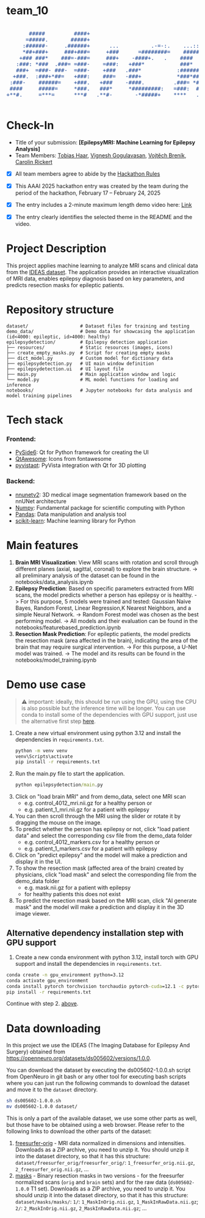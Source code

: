 # team_10

<pre style="color: 164194;">

       #####         ####+                                                                +####        ###*                                                 
      =#####.       #####+                                                                ######      :###=                                                 
     :######-     .######+      ...          .-=-:.    ...:::.              -==-.        +######*     =###         .-==:       ....        ....      ....   
     *##+###+     ###+###=     +###      =########=    ##########-      *##########:     *##**###+    *##*     :##########*    *###       ####      #####*  
    +### ###*    ###=-###=     ###+    -####+.   .    ####   :####    *###*:   =####-    ###.:####.  .###:   .####+.  .*####   =###-     ###*     .#######  
   :###: *###  .###= =###-    =###:   +###*           ###*   -###+   ####       -###=   *###  =####. *###   -###+       *###:  .###+    ####     :###--###: 
   ###+  =###- ###-  =###-    +###   .###*           :##########:   =###:       =###=   ###*   *###* ###*   ####        *###.   *###  .###*     :###:  #### 
  +###.  :###+*##=   +###:    ###=   -###+           *###*###.      ####        *###   :###:    ####+###    ###+       :###*    -###:.###+     -###:   ####.
 :###-    ######=    +###.   +###    -####.         .###= *###:     *###=     -####.   *###     :######*    ####.     +###*     .###*###+     +############:
 ####     #####=     *###.   ###*     *#########:   =###:  ####.    .############=     ###=      -#####=    =############.       *#####+     *###.     :###*
+**#.     =***=      ***#   .**#-       -*#####+    ****   .****.     .+#####*-       =***.       ****#       -*#####+:          -#***-     +***        ***#

</pre>


# Check-In

- Title of your submission: **[EpilepsyMRI: Machine Learning for Epilepsy Analysis]**
- Team Members: [Tobias Haar](mailto:tobias.haar@micronova.de), [Vignesh Gogulavasan](mailto:vignesh.gogulavasan@micronova.de), [Vojtěch Breník](mailto:vojtech.brenik@micronova.cz), [Carolin Rickert](mailto:carolin.rickert@micronova.de)
- [x] All team members agree to abide by the [Hackathon Rules](https://aaai.org/conference/aaai/aaai-25/hackathon/)
- [x] This AAAI 2025 hackathon entry was created by the team during the period of the hackathon, February 17 – February 24, 2025
- [x] The entry includes a 2-minute maximum length demo video here: [Link](https://micronovaag-my.sharepoint.com/:v:/g/personal/carolin_rickert_micronova_de/ERPnKdFS_EBNoNNs_ZHuwTEBxHyyxM0JqhZYWPeiyyzd2g?e=xIryHq&nav=eyJwbGF5YmFja09wdGlvbnMiOnt9LCJyZWZlcnJhbEluZm8iOnsicmVmZXJyYWxBcHAiOiJUZWFtcyIsInJlZmVycmFsTW9kZSI6InZpZXciLCJyZWZlcnJhbFZpZXciOiJ2aWRlb2FjdGlvbnMtc2hhcmUiLCJyZWZlcnJhbFBsYXliYWNrU2Vzc2lvbklkIjoiZTYyODdiYjYtZjdlNS00N2M3LTk0MzItYmJiOTdiYmRhNmNkIn19)
- [x] The entry clearly identifies the selected theme in the README and the video.


# Project Description
This project applies machine learning to analyze MRI scans and clinical data from the [IDEAS dataset](https://doi.org/10.18112/openneuro.ds005602.v1.0.0). The application provides an interactive visualization of MRI data, enables epilepsy diagnosis based on key parameters, and predicts resection masks for epileptic patients.


# Repository structure
```
dataset/                   # Dataset files for training and testing
demo_data/                 # Demo data for showcasing the application (id<4000: epileptic, id>4000: healthy)
epilepsydetection/         # Epilepsy detection application
├── resources/             # Static resources (images, icons)
├── create_empty_masks.py  # Script for creating empty masks
├── dict_model.py          # Custom model for dictionary data
├── epilepsydetection.py   # UI main window definition 
├── epilepsydetection.ui   # UI layout file
├── main.py                # Main application window and logic
└── model.py               # ML model functions for loading and inference
notebooks/                 # Jupyter notebooks for data analysis and model training pipelines
```


# Tech stack

### Frontend:
- [PySide6](https://pypi.org/project/PySide6/): Qt for Python framework for creating the UI
- [QtAwesome](https://pypi.org/project/QtAwesome/): Icons from fontawesome
- [pyvistaqt](https://pypi.org/project/pyvistaqt/): PyVista integration with Qt for 3D plotting

### Backend:
- [nnunetv2](https://github.com/MIC-DKFZ/nnUNet/tree/master): 3D medical image segmentation framework based on the nnUNet architecture
- [Numpy](https://pypi.org/project/numpy/): Fundamental package for scientific computing with Python
- [Pandas](https://pandas.pydata.org/docs/index.html): Data manipulation and analysis tool
- [scikit-learn](https://scikit-learn.org/stable/): Machine learning library for Python

# Main features
1) **Brain MRI Visualization**: View MRI scans with rotation and scroll through different planes (axial, sagittal, coronal) to explore the brain structure.
       -> all preliminary analysis of the dataset can be found in the notebooks/data_analysis.ipynb
2) **Epilepsy Prediction**: Based on specific parameters extracted from MRI scans, the model predicts whether a person has epilepsy or is healthy.
       -> For this purpose, 5 models were trained and tested: Gaussian Naive Bayes, Random Forest, Linear Regression,K Nearest Neighbors, and a simple Neural Network.
       -> Random Forest model was chosen as the best performing model.
       -> All models and their evaluation can be found in the notebooks/featurebased_prediction.ipynb
3) **Resection Mask Prediction**: For epileptic patients, the model predicts the resection mask (area affected in the brain), indicating the area of the brain that may require surgical intervention.
       -> For this purpose, a U-Net model was trained.
       -> The model and its results can be found in the notebooks/model_training.ipynb


# Demo use case
> :warning: important: ideally, this should be run using the GPU, using the CPU is also possible but the inference time will be longer. You can use conda to install some of the dependencies with GPU support, just use the alternative first step [here](#alternative-dependency-installation-step-with-gpu-support).

1) Create a new virtual environment using python 3.12 and install the dependencies in `requirements.txt`.
    ```cmd
    python -m venv venv
    venv\Scripts\activate
    pip install -r requirements.txt
    ```
2) Run the main.py file to start the application.
    ```cmd
    python epilepsydetection/main.py
    ```
3) Click on "load brain MRI" and from demo_data, select one MRI scan
    - e.g. control_4012_mri.nii.gz for a healthy person or
    - e.g. patient_1_mri.nii.gz for a patient with epilepsy
4) You can then scroll through the MRI using the slider or rotate it by dragging the mouse on the image.
5) To predict whether the person has epilepsy or not, click "load patient data" and select the corresponding csv file from the demo_data folder
    - e.g. control_4012_markers.csv for a healthy person or
    - e.g. patient_1_markers.csv for a patient with epilepsy
6) Click on "predict epilepsy" and the model will make a prediction and display it in the UI.
7) To show the resection mask (affected area of the brain) created by physicians, click "load mask" and select the corresponding file from the demo_data folder
    - e.g. mask.nii.gz for a patient with epilepsy
    - for healthy patients this does not exist
8) To predict the resection mask based on the MRI scan, click "AI generate mask" and the model will make a prediction and display it in the 3D image viewer.

## Alternative dependency installation step with GPU support
1. Create a new conda environment with python 3.12, install torch with GPU support and install the dependencies in `requirements.txt`.
```cmd
conda create -n gpu_environment python=3.12
conda activate gpu_environment
conda install pytorch torchvision torchaudio pytorch-cuda=12.1 -c pytorch -c nvidia
pip install -r requirements.txt
```
Continue with step 2. [above](#demo-use-case).

# Data downloading

In this project we use the IDEAS (The Imaging Database for Epilepsy And Surgery) obtained from https://openneuro.org/datasets/ds005602/versions/1.0.0.

You can download the dataset by executing the ds005602-1.0.0.sh script from OpenNeuro in git bash or any other tool for executing bash scripts where you can just run the following commands to download the dataset and move it to the `dataset` directory.

```bash
sh ds005602-1.0.0.sh
mv ds005602-1.0.0 dataset/
```

This is only a part of the available dataset, we use some other parts as well, but those have to be obtained using a web browser. Please refer to the following links to download the other parts of the dataset:

1. [freesurfer-orig](https://figshare.com/s/f13391a4161b807ce6b0?file=48485917) - MRI data normalized in dimensions and intensities. Downloads as a ZIP archive, you need to unzip it. You should unzip it into the dataset directory, so that it has this structure: `dataset/freesurfer_orig/freesurfer_orig/`: `1_freesurfer_orig.nii.gz`, `2_freesurfer_orig.nii.gz`, ...
1. [masks](https://figshare.com/s/31ab43d1829b12ac13e8?file=46130973) - Binary resection masks in two versions - for the freesurfer normalized scans (`orig` and `brain` sets) and for the raw data (`ds005602-1.0.0` T1 set). Downloads as a ZIP archive, you need to unzip it. You should unzip it into the dataset directory, so that it has this structure: `dataset/masks/masks/`: `1/`: `1_MaskInOrig.nii.gz`, `1_MaskInRawData.nii.gz`; `2/`: `2_MaskInOrig.nii.gz`, `2_MaskInRawData.nii.gz`; ...




